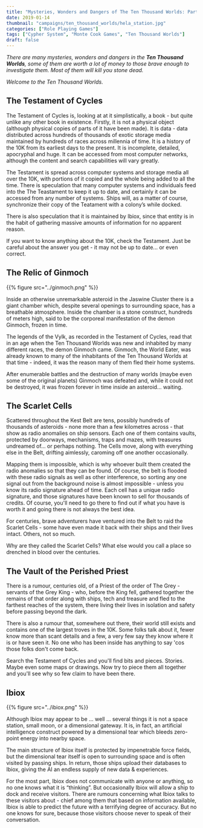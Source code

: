 ```yaml
---
title: "Mysteries, Wonders and Dangers of The Ten Thousand Worlds: Part 1"
date: 2019-01-14
thumbnail: "campaigns/ten_thousand_worlds/hela_station.jpg"
categories: ["Role Playing Games"]
tags: ["Cypher System", "Monte Cook Games", "Ten Thousand Worlds"]
draft: false
---
```


_There are many mysteries, wonders and dangers in the ***Ten Thousand Worlds***, some of them are worth a lot of money to those brave enough to investigate them. Most of them will kill you stone dead._

_Welcome to the Ten Thousand Worlds._

## The Testament of Cycles

The Testament of Cycles is, looking at at it simplistically, a book - but quite unlike any other book in existence. Firstly, it is not a physical object (although physical copies of parts of it have been made). It is data - data distributed across hundreds of thousands of exotic storage media maintained by hundreds of races across millennia of time. It is a history of the 10K from its earliest days to the present. It is incomplete, detailed, apocryphal and huge. It can be accessed from most computer networks, although the content and search capabilities will vary greatly.

The Testament is spread across computer systems and storage media all over the 10K, with portions of it copied and the whole being added to all the time. There is speculation that many computer systems and individuals feed into the The Teastament to keep it up to date, and certainly it can be accessed from any number of systems. Ships will, as a matter of course, synchronize their copy of the Teatament with a colony’s while docked. 

There is also speculation that it is maintained by Ibiox, since that entity is in the habit of gathering massive amounts of information for no apparent reason. 

If you want to know anything about the 10K, check the Testament. Just be careful about the answer you get - it may not be up to date... or even correct.

## The Relic of Ginmoch

{{% figure src="../ginmoch.png" %}}

Inside an otherwise unremarkable asteroid in the Jaswine Cluster there is a giant chamber which, despite several openings to surrounding space, has a breathable atmosphere. Inside the chamber is a stone construct, hundreds of meters high, said to be the corporeal manifestation of the demon Ginmoch, frozen in time.

The legends of the Vylk, as recorded in the Testament of Cycles, read that in an age when the Ten Thousand Worlds was new and inhabited by many different races, the demon Ginmoch came. Ginmoch, the World Eater, was already known to many of the inhabitants of the Ten Thousand Worlds at that time - indeed, it was the reason many of them fled their home systems.

After enumerable battles and the destruction of many worlds (maybe even some of the original planets) Ginmoch was defeated and, while it could not be destroyed, it was frozen forever in time inside an asteroid... waiting. 

## The Scarlet Cells

Scattered throughout the Kest Belt are tens, possibly hundreds of thousands of asteroids - none more than a few kilometres across - that show as radio anomalies on ship sensors. Each one of them contains vaults, protected by doorways, mechanisms, traps and mazes, with treasures undreamed of... or perhaps nothing.
The Cells move, along with everything else in the Belt, drifting aimlessly, caroming off one another occasionally.

Mapping them is impossible, which is why whoever built them created the radio anomalies so that they can be found. Of course, the belt is flooded with these radio signals as well as other interference, so sorting any one signal out from the background noise is almost impossible - unless you know its radio signature ahead of time. Each cell has a unique radio signature, and those signatures have been known to sell for thousands of credits. Of course, you'll need to go there to find out if what you have is worth it and going there is not always the best idea.

For centuries, brave adventurers have ventured into the Belt to raid the Scarlet Cells - some have even made it back with their ships and their lives intact. Others, not so much.

Why are they called the Scarlet Cells? What else would you call a place so drenched in blood over the centuries.

## The Vault of the Perished Priest

There is a rumour, centuries old, of a Priest of the order of The Grey - servants of the Grey King - who, before the King fell, gathered together the remains of that order along with ships, tech and treasure and fled to the farthest reaches of the system, there living their lives in isolation and safety before passing beyond the dark.

There is also a rumour that, somewhere out there, their world still exists and contains one of the largest troves in the 10K. Some folks talk about it, fewer know more than scant details and a few, a very few say they know where it is or have seen it. No one who has been inside has anything to say 'cos those folks don't come back.

Search the Testament of Cycles and you'll find bits and pieces. Stories. Maybe even some maps or drawings. Now try to piece them all together and you'll see why so few claim to have been there.

## Ibiox

{{% figure src="../ibiox.png" %}}

Although Ibiox may appear to be … well … several things it is not a space station, small moon, or a dimensional gateway. It is, in fact, an artificial intelligence construct powered by a dimensional tear which bleeds zero-point energy into nearby space.

The main structure of Ibiox itself is protected by impenetrable force fields, but the dimensional tear itself is open to surrounding space and is often visited by passing ships. In return, those ships upload their databases to Ibiox, giving the AI an endless supply of new data & experiences.

For the most part, Ibiox does not communicate with anyone or anything, so no one knows what it is “thinking”. But occasionally Ibiox will allow a ship to dock and receive visitors. There are rumours concerning what Ibiox talks to these visitors about - chief among them that based on information available, Ibiox is able to predict the future with a terrifying degree of accuracy. But no one knows for sure, because those visitors choose never to speak of their conversation.
